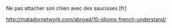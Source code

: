 



Ne pas attacher son chien avec des saucisses [fr]

http://matadornetwork.com/abroad/10-idioms-french-understand/
